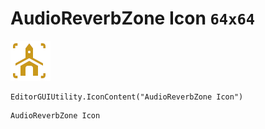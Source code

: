 # AudioReverbZone Icon `64x64`
<img src="/img/AudioReverbZone%20Icon.png" width=64 height=64>

``` CSharp
EditorGUIUtility.IconContent("AudioReverbZone Icon")
```
```
AudioReverbZone Icon
```
